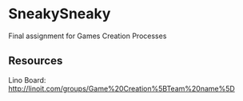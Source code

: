 SneakySneaky
============

Final assignment for Games Creation Processes

Resources
---------

Lino Board: http://linoit.com/groups/Game%20Creation%5BTeam%20name%5D
